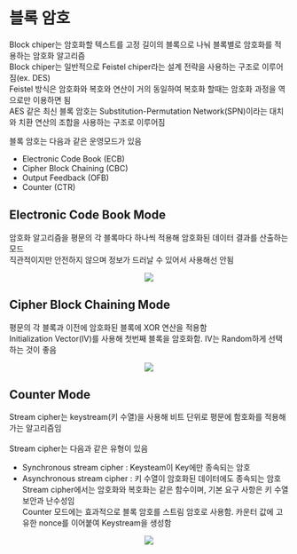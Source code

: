 # 블록 암호

Block chiper는 암호화할 텍스트를 고정 길이의 블록으로 나눠 블록별로 암호화를 적용하는 암호화 알고리즘<br/>
Block chiper는 일반적으로 Feistel chiper라는 설계 전략을 사용하는 구조로 이루어짐(ex. DES)<br/>
Feistel 방식은 암호화와 복호와 연산이 거의 동일하여 복호화 할때는 암호화 과정을 역으로만 이용하면 됨<br/>
AES 같은 최신 블록 암호는 Substitution-Permutation Network(SPN)이라는 대치와 치환 연산의 조합을 사용하는 구조로 이루어짐<br/>


블록 암호는 다음과 같은 운영모드가 있음
- Electronic Code Book (ECB)
- Cipher Block Chaining (CBC)
- Output Feedback (OFB)
- Counter (CTR)

## Electronic Code Book Mode

암호화 알고리즘을 평문의 각 블록마다 하나씩 적용해 암호화된 데이터 결과를 산출하는 모드 <br/>
직관적이지만 안전하지 않으며 정보가 드러날 수 있어서 사용해선 안됨 <br/>

<p align="center">
  <img src="https://upload.wikimedia.org/wikipedia/commons/thumb/e/e6/ECB_decryption.svg/601px-ECB_decryption.svg.png"/>
</p>


## Cipher Block Chaining Mode

평문의 각 블록과 이전에 암호화된 블록에 XOR 연산을 적용함<br/>
Initialization Vector(IV)를 사용해 첫번째 블록을 암호화함. IV는 Random하게 선택하는 것이 좋음<br/>

<p align="center">
  <img src="https://www.oreilly.com/library/view/mastering-blockchain/9781788839044/assets/8d0b3db5-6132-4e27-bb69-76de9d91799b.jpg"/>
</p>

## Counter Mode

Stream cipher는 keystream(키 수열)을 사용해 비트 단위로 평문에 함호화를 적용해가는 알고리즘임<br/>  
Stream cipher는 다음과 같은 유형이 있음<br/>
- Synchronous stream cipher : Keysteam이 Key에만 종속되는 암호
- Asynchronous stream cipher : 키 수열이 암호화된 데이터에도 종속되는 암호
Stream cipher에서는 암호화와 복호화는 같은 함수이며, 기본 요구 사항은 키 수열 보안과 난수성임<br/>
Counter 모드에는 효과적으로 블록 암호를 스트림 암호로 사용함. 카운터 값에 고유한 nonce를 이어붙여 Keystream을 생성함<br/>

<p align="center">
  <img src="https://upload.wikimedia.org/wikipedia/commons/3/3f/Ctr_encryption.png"/>
</p>
